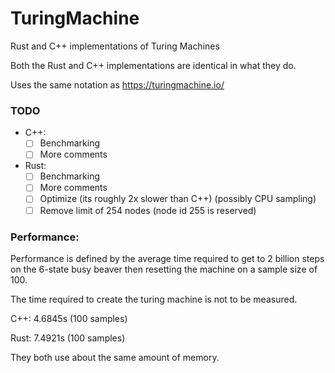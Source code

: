 # TuringMachine
Rust and C++ implementations of Turing Machines

Both the Rust and C++ implementations are identical in what they do.

Uses the same notation as https://turingmachine.io/

### TODO
- C++:
  - [ ] Benchmarking
  - [ ] More comments
- Rust:
  - [ ] Benchmarking
  - [ ] More comments
  - [ ] Optimize (its roughly 2x slower than C++) (possibly CPU sampling)
  - [ ] Remove limit of 254 nodes (node id 255 is reserved)

### Performance:
Performance is defined by the average time required to get to 2 billion steps on the 6-state busy beaver then resetting the machine on a sample size of 100.

The time required to create the turing machine is not to be measured.

C++: 4.6845s (100 samples)

Rust: 7.4921s (100 samples)

They both use about the same amount of memory.
